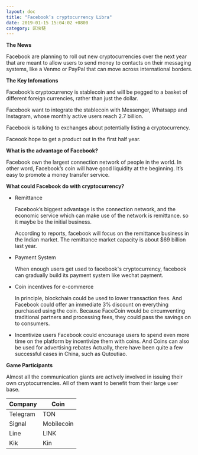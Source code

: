 ```yaml
---
layout: doc
title: "Facebook’s cryptocurrency Libra"
date: 2019-01-15 15:04:02 +0800
category: 区块链
---
```


**The News**

Facebook are planning to roll out new cryptocurrencies over the next year that are meant to allow users to send money to contacts on their messaging systems, like a Venmo or PayPal that can move across international borders.

**The Key Infomations**

Facebook’s cryptocurrency is stablecoin and will be pegged to a basket of different foreign currencies, rather than just the dollar.

Facebook want to integrate the stablecoin with Messenger, Whatsapp and Instagram, whose monthly active users reach 2.7 billion.

Facebook is talking to exchanges about potentially listing a cryptocurrency.

Faceook hope to get a product out in the first half year.

**What is the advantage of Facebook?**

Facebook own the largest connection network of people in the world. In other word, Facebook’s coin will have good liquidity at the beginning. It’s easy to promote a money transfer service.

**What could Facebook do with cryptocurrency?**

- Remittance

  Facebook’s biggest advantage is the connection network, and the economic service which can make use of the network is remittance. so it maybe be the initial business.

  According to reports, facebook will focus on the remittance business in the Indian market. The remittance market capacity is about $69 billion last year.

- Payment System

  When enough users get used to facebook's cryptocurrency, facebook can gradually build its payment system like wechat payment.

- Coin incentives for e-commerce

  In principle, blockchain could be used to lower transaction fees. And Facebook could offer an immediate 3% discount on everything purchased using the coin. Because FaceCoin would be circumventing traditional partners and processing fees, they could pass the savings on to consumers.

- Incentivize users
  Facebook could encourage users to spend even more time on the platform by incentivize them with coins. And Coins can also be used for advertising rebates
  Actually, there have been quite a few successful cases in China, such as Qutoutiao.

**Game Participants**

Almost all the communication giants are actively involved in issuing their own cryptocurrencies. All of them want to benefit from their large user base.

| Company  | Coin       |
| -------- | ---------- |
| Telegram | TON        |
| Signal   | Mobilecoin |
| Line     | LINK       |
| Kik      | Kin        |
